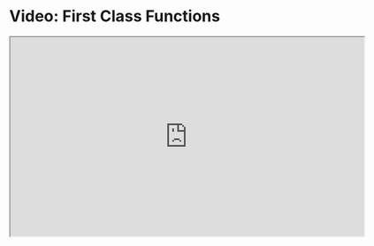 # Video: First Class Functions

<iframe src="https://player.vimeo.com/video/549149973" width="640" height="360" allowfullscreen="allowfullscreen" allow="autoplay; fullscreen; picture-in-picture"></iframe>
